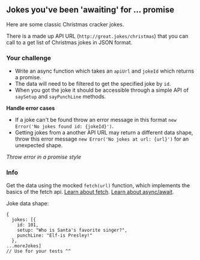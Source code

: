 ## Jokes you've been 'awaiting' for ... promise

<div class="markdown prose max-w-none" id="description"><p>Here are some classic Christmas cracker jokes.</p>
<p>There is a made up API URL (<code>http://great.jokes/christmas</code>) that you can call to a get list of Christmas jokes in JSON format.</p>
<h3 id="your-challenge">Your challenge</h2>
<ul>
<li>Write an async function which takes an <code>apiUrl</code> and <code>jokeId</code> which returns a promise. </li>
<li>The data will need to be filtered to get the specified joke by <code>id</code>.</li>
<li>When you got the joke it should be accessible through a simple API of <code>saySetup</code> and <code>sayPunchLine</code> methods.</li>
</ul>
<p><strong>Handle error cases</strong></p>
<ul>
<li>If a joke can't be found throw an error message in this format <code>new Error('No jokes found id: {jokeId}')</code>.</li>
<li>Getting jokes from a another API URL may return a different data shape, throw this error message <code>new Error('No jokes at url: {url}')</code> for an unexpected shape. </li>
</ul>
<p><em>Throw error in a promise style</em></p>
<h3 id="info">Info</h2>
<p>Get the data using the mocked <code>fetch(url)</code> function, which implements the basics of the fetch api. <a href="https://davidwalsh.name/fetch" target="_blank">Learn about fetch</a>. <a href="https://javascript.info/async-await" target="_blank">Learn about async/await</a>.</p>
<p>Joke data shape:</p>
<pre><code class="language-javascript">{
  <span class="cm-variable">jokes</span>: [{ 
    <span class="cm-property">id</span>: <span class="cm-number">101</span>,
    <span class="cm-property">setup</span>: <span class="cm-string">"Who is Santa's favorite singer?"</span>,
    <span class="cm-property">punchLine</span>: <span class="cm-string">"Elf-is Presley!"</span>
  },
<span class="cm-meta">...</span><span class="cm-variable">moreJokes</span>]
<span class="cm-comment">// Use for your tests ^^</span>
</code></pre>
</div>
